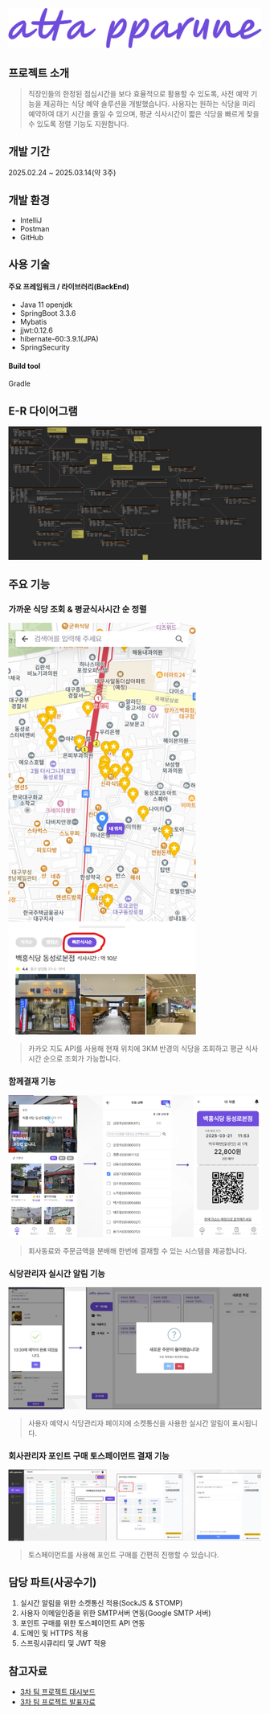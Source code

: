 ![image](./3rdPoster.png)
## 프로젝트 소개
>직장인들의 한정된 점심시간을 보다 효율적으로 활용할 수 있도록, 사전 예약 기능을 제공하는 식당 예약 솔루션을 개발했습니다. 사용자는 원하는 식당을 미리 예약하여 대기 시간을 줄일 수 있으며, 평균 식사시간이 짧은 식당을 빠르게 찾을 수 있도록 정렬 기능도 지원합니다.

## 개발 기간
2025.02.24 ~ 2025.03.14(약 3주)

## 개발 환경
- IntelliJ
- Postman
- GitHub

## 사용 기술
#### 주요 프레임워크 / 라이브러리(BackEnd)
- Java 11 openjdk
- SpringBoot 3.3.6
- Mybatis
- jjwt:0.12.6
- hibernate-60:3.9.1(JPA)
- SpringSecurity

#### Build tool
Gradle

## E-R 다이어그램
![image](./3rdERD.png)

## 주요 기능
### 가까운 식당 조회 & 평균식사시간 순 정렬
![image](./capture-143939.png)
>카카오 지도 API를 사용해 현재 위치에 3KM 반경의 식당을 조회하고 평균 식사시간 순으로 조회가 가능합니다.

### 함께결재 기능
![image](./capture-143940.png)
>회사동료와 주문금액을 분배해 한번에 결재할 수 있는 시스템을 제공합니다.

### 식당관리자 실시간 알림 기능
![image](./capture-143941.png)
> 사용자 예약시 식당관리자 페이지에 소켓통신을 사용한 실시간 알림이 표시됩니다.

### 회사관리자 포인트 구매 토스페이먼트 결재 기능
![image](./capture-143942.png)
> 토스페이먼트를 사용해 포인트 구매를 간편히 진행할 수 있습니다.

## 담당 파트(사공수기)
1. 실시간 알림을 위한 소켓통신 적용(SockJS & STOMP)
2. 사용자 이메일인증을 위한 SMTP서버 연동(Google SMTP 서버)
3. 포인트 구매를 위한 토스페이먼트 API 연동    
4. 도메인 및 HTTPS 적용
5. 스프링시큐리티 및 JWT 적용

## 참고자료
* [3차 팀 프로젝트 대시보드](https://www.notion.so/3-1986d625693f80cfab29d5280d07a881)
* [3차 팀 프로젝트 발표자료](https://www.canva.com/design/DAGiDtrOZbg/hjT4h26Mths_hXKFvrDTcA/edit?ui=eyJIIjp7IkEiOnRydWV9fQ)
